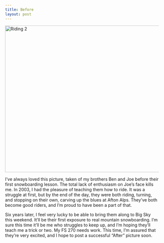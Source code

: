 ```yaml
---
title: Before
layout: post
---
```

<a data-flickr-embed="true" data-header="true" data-footer="true" href="https://www.flickr.com/photos/tcob/123967441/" title="Riding 2"><img loading="lazy" src="https://farm1.staticflickr.com/41/123967441_f3f319d8e6_z.jpg" width="640" height="480" alt="Riding 2" /></a>

I&#8217;ve always loved this picture, taken of my brothers Ben and Joe before their first snowboarding lesson. The total lack of enthusiasm on Joe&#8217;s face kills me. In 2003, I had the pleasure of teaching them how to ride. It was a struggle at first, but by the end of the day, they were both riding, turning, and stopping on their own, carving up the blues at Afton Alps. They&#8217;ve both become good riders, and I&#8217;m proud to have been a part of that.

Six years later, I feel very lucky to be able to bring them along to Big Sky this weekend. It&#8217;ll be their first exposure to real mountain snowboarding. I&#8217;m sure this time it&#8217;ll be me who struggles to keep up, and I&#8217;m hoping they&#8217;ll teach me a trick or two. My FS 270 needs work. This time, I&#8217;m assured that they&#8217;re very excited, and I hope to post a successful &#8220;After&#8221; picture soon.